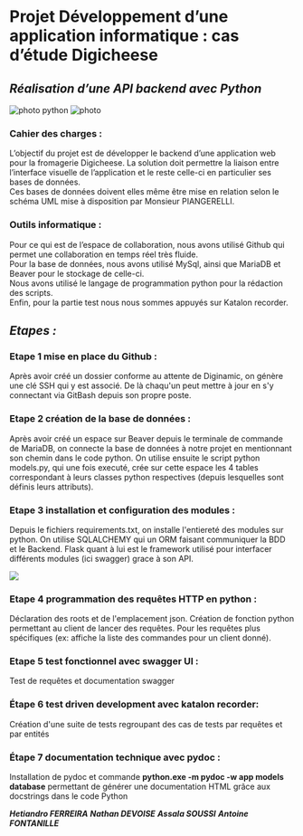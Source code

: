 # __Projet Développement d’une application informatique : cas d’étude Digicheese__
## **_Réalisation d’une API backend avec Python_**  

![photo python](https://scontent-mrs2-1.xx.fbcdn.net/v/t1.15752-9/441396104_1443074782979942_75931217175817883_n.png?_nc_cat=111&ccb=1-7&_nc_sid=5f2048&_nc_ohc=8UgiHJPrdPsQ7kNvgGZSaib&_nc_ht=scontent-mrs2-1.xx&oh=03_Q7cD1QE5ikDJd3LH5OM0SA-7-dgzm8B39jQyqq6qHJHT93y9zQ&oe=6689148C) ![photo](https://scontent-mrs2-2.xx.fbcdn.net/v/t1.15752-9/441377110_474134318314164_8759843846568836743_n.png?_nc_cat=102&ccb=1-7&_nc_sid=5f2048&_nc_ohc=zJWxBXcGcUoQ7kNvgH-MLub&_nc_ht=scontent-mrs2-2.xx&oh=03_Q7cD1QGABG_r7MYbtk_q6_y7f3dLboLPdE5NlUKJ7de5JS521A&oe=66893557)
  
### Cahier des charges :  

L’objectif du projet est de développer le backend d’une application web pour la fromagerie Digicheese. La solution doit permettre la liaison entre l’interface visuelle de l’application et le reste celle-ci en particulier ses bases de données.  
Ces bases de données doivent elles même être mise en relation selon le schéma UML mise à disposition par Monsieur PIANGERELLI.  
### Outils informatique :  

Pour ce qui est de l’espace de collaboration, nous avons utilisé Github qui permet une collaboration en temps réel très fluide.  
Pour la base de données, nous avons utilisé MySql, ainsi que MariaDB et Beaver pour le stockage de celle-ci.  
Nous avons utilisé le langage de programmation python pour la rédaction des scripts.  
Enfin, pour la partie test nous nous sommes appuyés sur Katalon recorder.  

## **_Etapes :_**

### Etape 1 mise en place du Github :

Après avoir créé un dossier conforme au attente de Diginamic, on génère une clé SSH qui y est associé.
De là chaqu'un peut mettre à jour en s'y connectant via GitBash depuis son propre poste.

### Etape 2 création de la base de données :

Après avoir créé un espace sur Beaver depuis le terminale de commande de MariaDB, on connecte la base de données à notre projet en mentionnant son chemin dans le code python.
On utilise ensuite le script python models.py, qui une fois executé, crée sur cette espace les 4 tables correspondant à leurs classes python respectives (depuis lesquelles sont définis leurs attributs).

### Etape 3 installation et configuration des modules :

Depuis le fichiers requirements.txt, on installe l'entiereté des modules sur python. On utilise SQLALCHEMY qui un ORM faisant communiquer la BDD et le Backend.
Flask quant à lui est le framework utilisé pour interfacer différents modules (ici swagger) grace à son API.

![](https://scontent-mrs2-1.xx.fbcdn.net/v/t1.15752-9/441623377_1209910386853686_7741098829471154113_n.png?_nc_cat=100&ccb=1-7&_nc_sid=5f2048&_nc_ohc=P0IfmAtzbbMQ7kNvgGYf332&_nc_ht=scontent-mrs2-1.xx&oh=03_Q7cD1QGMMY-jeSSu2ftvXYIDNO8pMwCqderJsK9vH87hy9ZlZQ&oe=66893273)

### Etape 4 programmation des requêtes HTTP en python :

Déclaration des roots et de l'emplacement json. Création de fonction python permettant au  client de lancer des requêtes. Pour les requêtes plus spécifiques (ex: affiche la liste des commandes pour un client donné).

### Etape 5 test fonctionnel avec swagger UI : 

Test de requêtes et documentation swagger 

### Étape 6 test driven development avec katalon recorder: 

Création d'une suite de tests regroupant des cas de tests par requêtes et par entités

### Étape 7 documentation technique avec pydoc :

Installation de pydoc et commande **python.exe -m pydoc -w app models database**
permettant de générer une documentation HTML grâce aux docstrings dans le code Python 

**_Hetiandro FERREIRA_**
**_Nathan DEVOISE_**
**_Assala SOUSSI_**
**_Antoine FONTANILLE_**
